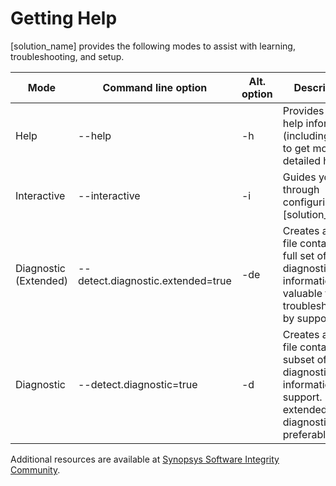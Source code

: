 # Getting Help

[solution_name] provides the following modes to assist with learning, troubleshooting, and setup.

| Mode | Command line option | Alt. option | Description |
| ---- | ------------------- | ----------- | ----------- |
| Help | --help | -h | Provides basic help information (including how to get more detailed help). |
| Interactive | --interactive | -i | Guides you through configuring [solution_name]. |
| Diagnostic (Extended) | --detect.diagnostic.extended=true | -de | Creates a zip file containing a full set of diagnostic information valuable for troubleshooting by support. |
| Diagnostic | --detect.diagnostic=true | -d | Creates a zip file containing a subset of diagnostic information for support. (An extended diagnostic zip is preferable.) |

Additional resources are available at [Synopsys Software Integrity Community](https://community.synopsys.com).
